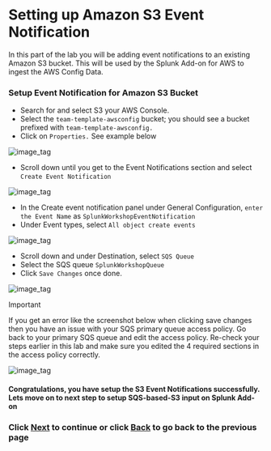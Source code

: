 # Setting up Amazon S3 Event Notification
In this part of the lab you will be adding event notifications to an existing Amazon S3 bucket. This will be used by the Splunk Add-on for AWS to ingest the AWS Config Data. 

### Setup Event Notification for Amazon S3 Bucket
- Search for and select S3 your AWS Console. 
- Select the `team-template-awsconfig` bucket; you should see a bucket prefixed with `team-template-awsconfig.` 
- Click on `Properties.` See example below

![image_tag](/static/10_awsaddon/setup_aws/Image_9.png) 


- Scroll down until you get to the Event Notifications section and select `Create Event Notification` 


![image_tag](/static/10_awsaddon/setup_aws/Image_10.png) 


- In the Create event notification panel under General Configuration, `enter the Event Name` as `SplunkWorkshopEventNotification`
- Under Event types, select `All object create events`


![image_tag](/static/10_awsaddon/setup_aws/Image_11.png) 


- Scroll down and under Destination, select `SQS Queue` 
- Select the SQS queue `SplunkWorkshopQueue`  
- Click `Save Changes` once done.


![image_tag](/static/10_awsaddon/setup_aws/Image_12.png) 

>[!IMPORTANT]
>If you get an error like the screenshot below when clicking save changes then you have an issue with your SQS primary queue access policy. Go back to your primary SQS queue and edit the access policy. Re-check your steps earlier in this lab and make sure you edited the 4 required sections in the access policy correctly.

![image_tag](/static/10_awsaddon/setup_aws/setups3notification-errorscreenshot.png)

#### Congratulations, you have setup the S3 Event Notifications successfully. Lets move on to next step to setup SQS-based-S3 input on Splunk Add-on

### Click <a>[Next](/content/Lab1_awsaddon/setup_add_on.md)</a> to continue or click <a>[Back](/content/Lab1_awsaddon/setup_aws_sqs.md) to go back to the previous page</a>
